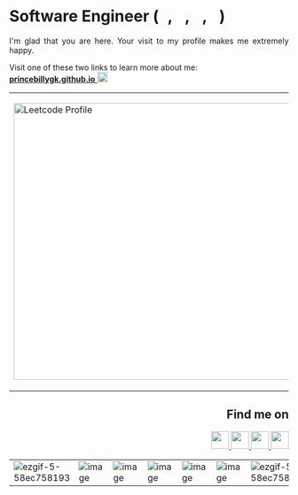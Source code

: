 # Software Engineer (<img src="https://cdn.jsdelivr.net/npm/programming-languages-logos/src/python/python.png" height="16px">, <img src="https://cdn.jsdelivr.net/npm/programming-languages-logos/src/go/go.png" height="16px">, <img src="https://cdn.jsdelivr.net/npm/programming-languages-logos/src/typescript/typescript.png" height="16px">, <img src="https://cdn.jsdelivr.net/npm/programming-languages-logos/src/javascript/javascript.png" height="16px">)
<p align="justify">
I'm glad that you are here. Your visit to my profile makes me extremely happy.
</p>

Visit one of these two links to learn more about me:</br>
<a target="_blank" href="https://princebillygk.github.io/">
    <u><b>princebillygk.github.io</b></u>
    <img width="18px" height="18px" src="https://img.icons8.com/color/48/000000/external-link.png"/>
</a>

<table align="center">
<tr>
<td>
<p align="left">
    <a align="left" href="https://leetcode.com/princebillygk2/" target="_top"><img src="https://leetcard.jacoblin.cool/princebillygk2?ext=activity" border="0" width="500px" alt="Leetcode Profile"/></a>
</p>
</td>
<td>
<p align="right">
    <a align="right" href="https://data.typeracer.com/pit/profile?user=princebillygk&ref=badge" target="_top"><img src="https://data.typeracer.com/misc/badge?user=princebillygk" border="0" width="200px" alt="Typeracer Profile"/></a>
</p>
</td>
</tr>
</table>

<h2 align="right">Find me on</h2>
<p align="right">
<a target="_blank" href="https://www.linkedin.com/in/princebillygk/">
<img width="32px" height="32px"  src="https://img.icons8.com/color/48/000000/linkedin.png"/>
</a>
<a target="_blank" href="https://wa.link/6al4sv/">
<img width="32px" height="32px"  src="https://img.icons8.com/color/48/228BE6/whatsapp--v1.png"/>
</a>
<a target="_blank" href="https://www.facebook.com/princebillygk/">
<img width="32px" height="32px" src="https://img.icons8.com/color/48/000000/facebook-new.png"/>
</a>
<a target="_blank" href="mailto:princebillygk@gmail.com">
<img width="32px" height="32px" src="https://img.icons8.com/fluency/48/000000/mail.png"/>
</a>
</p>


<table align="center">
<tr>
    <td><img src="https://i.ibb.co/rcY8WqN/ezgif-5-58ec758193.gif" alt="ezgif-5-58ec758193" border="0"></td>
    <td><img src="https://i.ibb.co/RQmn7h3/image.png" alt="image" border="0"></td>
    <td><img src="https://i.ibb.co/5T8tmPr/image.png" alt="image" border="0"></td>
    <td><img src="https://i.ibb.co/p36yvXP/image.png" alt="image" border="0"></td>
    <td><img src="https://i.ibb.co/Tw3nz62/image.png" alt="image" border="0"></td>
    <td><img src="https://i.ibb.co/2gMFD4c/image.png" alt="image" border="0"></td>
    <td><img src="https://i.ibb.co/rcY8WqN/ezgif-5-58ec758193.gif" alt="ezgif-5-58ec758193" border="0"></td>
</tr>
</table>

